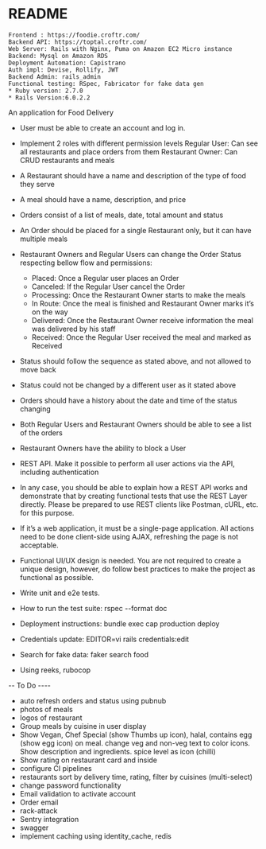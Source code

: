 # README

    Frontend : https://foodie.croftr.com/
    Backend API: https://toptal.croftr.com/ 
    Web Server: Rails with Nginx, Puma on Amazon EC2 Micro instance
    Backend: Mysql on Amazon RDS
    Deployment Automation: Capistrano
    Auth impl: Devise, Rollify, JWT
    Backend Admin: rails_admin
    Functional testing: RSpec, Fabricator for fake data gen
    * Ruby version: 2.7.0
    * Rails Version:6.0.2.2

An application for Food Delivery

* User must be able to create an account and log in.
* Implement 2 roles with different permission levels
    Regular User: Can see all restaurants and place orders from them
    Restaurant Owner: Can CRUD restaurants and meals
* A Restaurant should have a name and description of the type of food they serve
* A meal should have a name, description, and price
* Orders consist of a list of meals, date, total amount and status
* An Order should be placed for a single Restaurant only, but it can have multiple meals
* Restaurant Owners and Regular Users can change the Order Status respecting bellow flow and permissions:
    * Placed: Once a Regular user places an Order
    * Canceled: If the Regular User cancel the Order
    * Processing: Once the Restaurant Owner starts to make the meals
    * In Route: Once the meal is finished and Restaurant Owner marks it’s on the way
    * Delivered: Once the Restaurant Owner receive information the meal was delivered by his staff
    * Received: Once the Regular User received the meal and marked as Received
* Status should follow the sequence as stated above, and not allowed to move back
* Status could not be changed by a different user as it stated above
* Orders should have a history about the date and time of the status changing
* Both Regular Users and Restaurant Owners should be able to see a list of the orders
* Restaurant Owners have the ability to block a User

* REST API. Make it possible to perform all user actions via the API, including authentication
* In any case, you should be able to explain how a REST API works and demonstrate that by creating functional tests that use the REST Layer directly. Please be prepared to use REST clients like Postman, cURL, etc. for this purpose.
* If it’s a web application, it must be a single-page application. All actions need to be done client-side using AJAX, refreshing the page is not acceptable.
* Functional UI/UX design is needed. You are not required to create a unique design, however, do follow best practices to make the project as functional as possible.
* Write unit and e2e tests.

* How to run the test suite: rspec --format doc

* Deployment instructions: bundle exec cap production deploy
 
* Credentials update: EDITOR=vi rails credentials:edit

* Search for fake data: faker search food

* Using reeks, rubocop

-- To Do ----
- auto refresh orders and status using pubnub
- photos of meals
- logos of restaurant
- Group meals by cuisine in user display
- Show Vegan, Chef Special (show Thumbs up icon), halal, contains egg (show egg icon) on meal. change veg and non-veg text to color icons. Show description and ingredients. spice level as icon (chilli)
- Show rating on restaurant card and inside
- configure CI pipelines
- restaurants sort by delivery time, rating, filter by cuisines (multi-select)
- change password functionality
- Email validation to activate account
- Order email
- rack-attack
- Sentry integration
- swagger
- implement caching using identity_cache, redis
